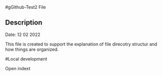 #gGithub-Test2 File

Description
----------------------------------------------------------
Date: 12 02 2022

This file is created to support the explanation of 
file direcotry structur and how things are organized.

#Local development


Open indext 